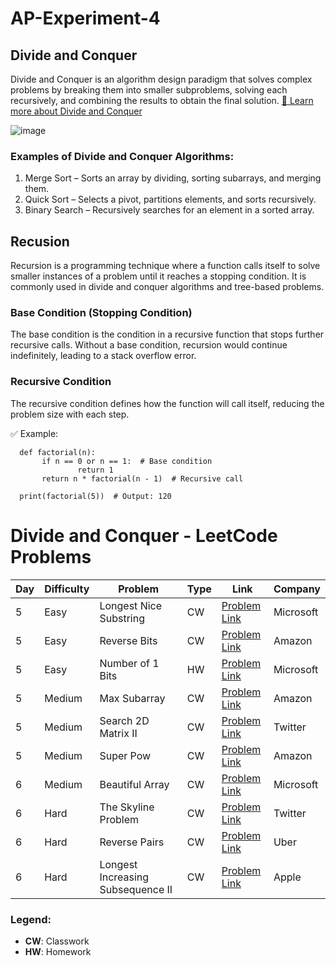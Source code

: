 # AP-Experiment-4

## Divide and Conquer
Divide and Conquer is an algorithm design paradigm that solves complex problems by breaking them into smaller subproblems, solving each recursively, and combining the results to obtain the final solution.
[🔗 Learn more about Divide and Conquer](https://www.enjoyalgorithms.com/blog/divide-and-conquer)

![image](https://github.com/user-attachments/assets/dd536d78-0da4-465c-9fa8-3dce90cd86d5)

### Examples of Divide and Conquer Algorithms:
1. Merge Sort – Sorts an array by dividing, sorting subarrays, and merging them.
2. Quick Sort – Selects a pivot, partitions elements, and sorts recursively.
3. Binary Search – Recursively searches for an element in a sorted array.


## Recusion
Recursion is a programming technique where a function calls itself to solve smaller instances of a problem until it reaches a stopping condition. It is commonly used in divide and conquer algorithms and tree-based problems.

### Base Condition (Stopping Condition)
The base condition is the condition in a recursive function that stops further recursive calls. Without a base condition, recursion would continue indefinitely, leading to a stack overflow error.

### Recursive Condition
The recursive condition defines how the function will call itself, reducing the problem size with each step.

✅ Example: 

      def factorial(n):
           if n == 0 or n == 1:  # Base condition
                   return 1
           return n * factorial(n - 1)  # Recursive call

      print(factorial(5))  # Output: 120
      

# Divide and Conquer - LeetCode Problems

| Day | Difficulty | Problem                       | Type | Link                                                                                                                                    | Company |
|----|------------ |-------------------------------|------|-----------------------------------------------------------------------------------------------------------------------------------------|---------|
| 5  | Easy        | Longest Nice Substring        | CW   | [Problem Link](https://leetcode.com/problems/longest-nice-substring/description)                                                        | Microsoft|
| 5  | Easy        | Reverse Bits                  | CW   | [Problem Link](https://leetcode.com/problems/reverse-bits/description/?envType=problem-list-v2&envId=divide-and-conquer)                | Amazon |
| 5  | Easy        | Number of 1 Bits              | HW   | [Problem Link](https://leetcode.com/problems/number-of-1-bits/description/?envType=problem-list-v2&envId=divide-and-conquer)            | Microsoft |
| 5  | Medium      | Max Subarray                  | CW   | [Problem Link](https://leetcode.com/problems/maximum-subarray/description/?envType=problem-list-v2&envId=divide-and-conquer)            | Amazon |
| 5  | Medium      | Search 2D Matrix II           | CW   | [Problem Link](https://leetcode.com/problems/search-a-2d-matrix-ii/description/?envType=problem-list-v2&envId=divide-and-conquer)       | Twitter |
| 5  | Medium      | Super Pow                     | CW   | [Problem Link](https://leetcode.com/problems/super-pow/description/?envType=problem-list-v2&envId=divide-and-conquer)                   | Amazon |
| 6  | Medium      | Beautiful Array               | CW   | [Problem Link](https://leetcode.com/problems/beautiful-array/description/?envType=problem-list-v2&envId=divide-and-conquer)             | Microsoft |
| 6  | Hard        | The Skyline Problem           | CW   | [Problem Link](https://leetcode.com/problems/the-skyline-problem/description/?envType=problem-list-v2&envId=divide-and-conquer)         | Twitter |
| 6  | Hard        | Reverse Pairs                 | CW   | [Problem Link](https://leetcode.com/problems/reverse-pairs/description/?envType=problem-list-v2&envId=divide-and-conquer)               | Uber |
| 6  | Hard        | Longest Increasing Subsequence II | CW | [Problem Link](https://leetcode.com/problems/longest-increasing-subsequence-ii/description/?envType=problem-list-v2&envId=divide-and-conquer) | Apple |

### Legend:
- **CW**: Classwork  
- **HW**: Homework  
